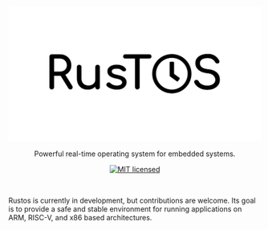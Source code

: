 <div align="center">
    <img src="assets/logo-wide.svg" alt="RusTOS Logo">

Powerful real-time operating system for embedded systems.

[![MIT licensed][mit-badge]][mit-url]

[mit-badge]: https://img.shields.io/badge/license-MIT-blue.svg
[mit-url]: LICENSE

</div>
<br/>

Rustos is currently in development, but contributions are welcome. Its goal is to provide a safe and stable environment for running applications on ARM, RISC-V, and x86 based architectures.
